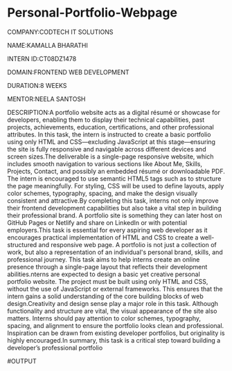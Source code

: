 # Personal-Portfolio-Webpage

COMPANY:CODTECH IT SOLUTIONS

NAME:KAMALLA BHARATHI

INTERN ID:CT08DZ1478

DOMAIN:FRONTEND WEB DEVELOPMENT

DURATION:8 WEEKS

MENTOR:NEELA SANTOSH

DESCRIPTION:A portfolio website acts as a digital résumé or showcase for developers, enabling them to display their technical capabilities, past projects, achievements, education, certifications, and other professional attributes. In this task, the intern is instructed to create a basic portfolio using only HTML and CSS—excluding JavaScript at this stage—ensuring the site is fully responsive and navigable across different devices and screen sizes.The deliverable is a single-page responsive website, which includes smooth navigation to various sections like About Me, Skills, Projects, Contact, and possibly an embedded résumé or downloadable PDF. The intern is encouraged to use semantic HTML5 tags such as to structure the page meaningfully. For styling, CSS will be used to define layouts, apply color schemes, typography, spacing, and make the design visually consistent and attractive.By completing this task, interns not only improve their frontend development capabilities but also take a vital step in building their professional brand. A portfolio site is something they can later host on GitHub Pages or Netlify and share on LinkedIn or with potential employers.This task is essential for every aspiring web developer as it encourages practical implementation of HTML and CSS to create a well-structured and responsive web page. A portfolio is not just a collection of work, but also a representation of an individual's personal brand, skills, and professional journey. This task aims to help interns create an online presence through a single-page layout that reflects their development abilities.nterns are expected to design a basic yet creative personal portfolio website. The project must be built using only HTML and CSS, without the use of JavaScript or external frameworks. This ensures that the intern gains a solid understanding of the core building blocks of web design.Creativity and design sense play a major role in this task. Although functionality and structure are vital, the visual appearance of the site also matters. Interns should pay attention to color schemes, typography, spacing, and alignment to ensure the portfolio looks clean and professional. Inspiration can be drawn from existing developer portfolios, but originality is highly encouraged.In summary, this task is a critical step toward building a developer’s professional portfolio

#OUTPUT


